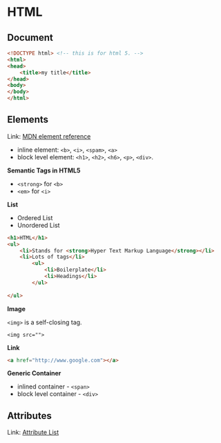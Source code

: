 <extoc></extoc>

# HTML

## Document
```html
<!DOCTYPE html> <!-- this is for html 5. -->
<html>
<head>
    <title>my title</title>
</head>
<body>
</body>
</html>
```

## Elements

Link: [MDN element reference](https://developer.mozilla.org/en-US/docs/Web/HTML/Element)

- inline element: `<b>`, `<i>`, `<spam>`, `<a>`
- block level element: `<h1>`, `<h2>`, `<h6>`, `<p>`, `<div>`.

__Semantic Tags in HTML5__

- `<strong>` for `<b>`
- `<em>` for `<i>`

__List__

- Ordered List
- Unordered List

```html
<h1>HTML</h1>
<ul>
	<li>Stands for <strong>Hyper Text Markup Language</strong></li>
	<li>Lots of tags</li>
		<ul>
			<li>Boilerplate</li>
			<li>Headings</li>
		</ul>
	
</ul>
```

__Image__

`<img>` is a self-closing tag.

```
<img src="">
```

__Link__

```html
<a href="http://www.google.com"></a>
```


__Generic Container__

- inlined container - `<span>`
- block level container - `<div>`

## Attributes

Link: [Attribute List](https://developer.mozilla.org/en-US/docs/Web/HTML/Attributes)
